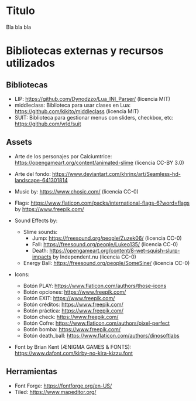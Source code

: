 # Titulo

Bla bla bla


# Bibliotecas externas y recursos utilizados

## Bibliotecas

- LIP: https://github.com/Dynodzzo/Lua_INI_Parser/ (licencia MIT)
- middleclass: Biblioteca para usar clases en Lua: https://github.com/kikito/middleclass (licencia MIT)
- SUIT: Biblioteca para gestionar menus con sliders, checkbox, etc: https://github.com/vrld/suit


## Assets

- Arte de los personajes por Calciumtrice: https://opengameart.org/content/animated-slime (licencia CC-BY 3.0)

- Arte del fondo: https://www.deviantart.com/khrinx/art/Seamless-hd-landscape-641301814

- Music by: https://www.chosic.com/ (licencia CC-0)

- Flags: https://www.flaticon.com/packs/international-flags-6?word=flags by https://www.freepik.com/

- Sound Effects by:
	- Slime sounds:
		- Jump: https://freesound.org/people/Zuzek06/ (licencia CC-0)
		- Fall: https://freesound.org/people/Lukeo135/ (licencia CC-0)
		- Death: https://opengameart.org/content/8-wet-squish-slurp-impacts by Independent.nu (licencia CC-0)
	- Energy Ball: https://freesound.org/people/SomeSine/ (licencia CC-0)

- Icons:
	- Botón PLAY: https://www.flaticon.com/authors/those-icons
	- Botón opciones: https://www.freepik.com/
	- Botón EXIT: https://www.freepik.com/
	- Botón créditos: https://www.freepik.com/
	- Botón práctica: https://www.freepik.com/
	- Botón check: https://www.freepik.com/
	- Botón Cofre: https://www.flaticon.com/authors/pixel-perfect
	- Botón bomba: https://www.freepik.com/
	- Botón death_ball: https://www.flaticon.com/authors/dinosoftlabs

- Font by Brian Kent (ÆNIGMA GAMES & FONTS): https://www.dafont.com/kirby-no-kira-kizzu.font

## Herramientas

- Font Forge: https://fontforge.org/en-US/
- Tiled: https://www.mapeditor.org/
